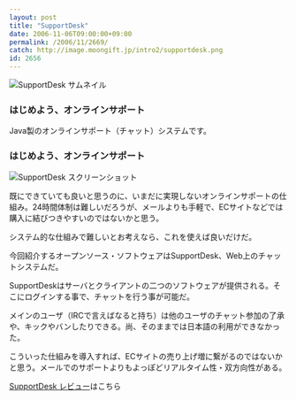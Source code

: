 ```yaml
---
layout: post
title: "SupportDesk"
date: 2006-11-06T09:00:00+09:00
permalink: /2006/11/2669/
catch: http://image.moongift.jp/intro2/supportdesk.png
id: 2656
---
```

 ![SupportDesk サムネイル](http://image.moongift.jp/intro2/supportdesk.t.png "SupportDesk サムネイル")
  

### はじめよう、オンラインサポート
  
Java製のオンラインサポート（チャット）システムです。  
<!--more-->  

### はじめよう、オンラインサポート
  

![SupportDesk スクリーンショット](http://image.moongift.jp/intro2/supportdesk.png "SupportDesk スクリーンショット")

  

既にできていても良いと思うのに、いまだに実現しないオンラインサポートの仕組み。24時間体制は難しいだろうが、メールよりも手軽で、ECサイトなどでは購入に結びつきやすいのではないかと思う。

  

システム的な仕組みで難しいとお考えなら、これを使えば良いだけだ。

  

今回紹介するオープンソース・ソフトウェアはSupportDesk、Web上のチャットシステムだ。

  

SupportDeskはサーバとクライアントの二つのソフトウェアが提供される。そこにログインする事で、チャットを行う事が可能だ。

  

メインのユーザ（IRCで言えばなると持ち）は他のユーザのチャット参加の了承や、キックやバンしたりできる。尚、そのままでは日本語の利用ができなかった。

  

こういった仕組みを導入すれば、ECサイトの売り上げ増に繋がるのではないかと思う。メールでのサポートよりもよっぽどリアルタイム性・双方向性がある。

  

[SupportDesk レビュー](http://oss.moongift.jp/review/i-2670.html)はこちら


